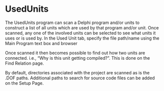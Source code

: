 # UsedUnits
 
The UsedUnits program can scan a Delphi program and/or units to construct a list of all units which are used by that program and/or unit. Once scanned, any one of the involved units can be selected to see what units it uses or is used by. In the Used Unit tab, specify the file path/name using the Main Program text box and browser

Once scanned it then becomes possible to find out how two units are connected. i.e., “Why is this unit getting compiled?”. This is done on the Find Relation page.

By default, directories associated with the project are scanned as is the .DOF paths. Additional paths to search for source code files can be added on the Setup Page.
